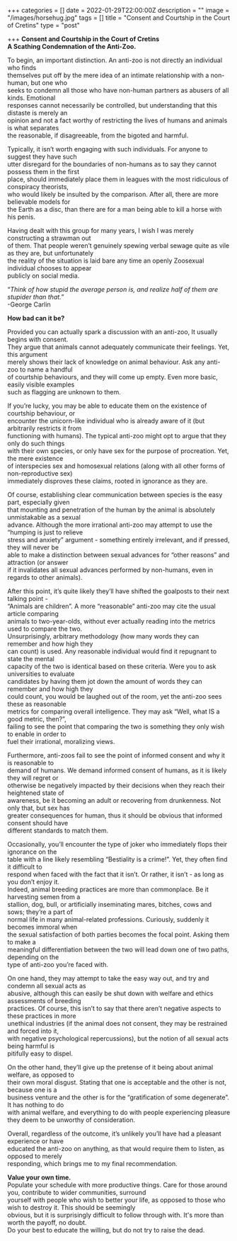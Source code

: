 +++
categories = []
date = 2022-01-29T22:00:00Z
description = ""
image = "/images/horsehug.jpg"
tags = []
title = "Consent and Courtship in the Court of Cretins"
type = "post"

+++
**Consent and Courtship in the Court of Cretins**  
 **A Scathing Condemnation of the Anti-Zoo.**  
   
 To begin, an important distinction. An anti-zoo is not directly an individual who finds  
 themselves put off by the mere idea of an intimate relationship with a non-human, but one who  
 seeks to condemn all those who have non-human partners as abusers of all kinds. Emotional  
 responses cannot necessarily be controlled, but understanding that this distaste is merely an  
 opinion and not a fact worthy of restricting the lives of humans and animals is what separates  
 the reasonable, if disagreeable, from the bigoted and harmful.   
   
 Typically, it isn’t worth engaging with such individuals. For anyone to suggest they have such  
 utter disregard for the boundaries of non-humans as to say they cannot possess them in the first  
 place, should immediately place them in leagues with the most ridiculous of conspiracy theorists,  
 who would likely be insulted by the comparison. After all, there are more believable models for  
 the Earth as a disc, than there are for a man being able to kill a horse with his penis.  
   
 Having dealt with this group for many years, I wish I was merely constructing a strawman out  
 of them. That people weren’t genuinely spewing verbal sewage quite as vile as they are, but unfortunately  
 the reality of the situation is laid bare any time an openly Zoosexual individual chooses to appear  
 publicly on social media.  
   
 “_Think of how stupid the average person is, and realize half of them are stupider than that._”  
 -George Carlin  
   
   
 **How bad can it be?**  
   
 Provided you can actually spark a discussion with an anti-zoo, It usually begins with consent.  
 They argue that animals cannot adequately communicate their feelings. Yet, this argument  
 merely shows their lack of knowledge on animal behaviour. Ask any anti-zoo to name a handful  
 of courtship behaviours, and they will come up empty. Even more basic, easily visible examples  
 such as flagging are unknown to them.  
   
 If you’re lucky, you may be able to educate them on the existence of courtship behaviour, or  
 encounter the unicorn-like individual who is already aware of it (but arbitrarily restricts it from  
 functioning with humans). The typical anti-zoo might opt to argue that they only do such things  
 with their own species, or only have sex for the purpose of procreation. Yet, the mere existence  
 of interspecies sex and homosexual relations (along with all other forms of non-reproductive sex)  
 immediately disproves these claims, rooted in ignorance as they are.  
   
 Of course, establishing clear communication between species is the easy part, especially given  
 that mounting and penetration of the human by the animal is absolutely unmistakable as a sexual  
 advance. Although the more irrational anti-zoo may attempt to use the “humping is just to relieve  
 stress and anxiety” argument - something entirely irrelevant, and if pressed, they will never be  
 able to make a distinction between sexual advances for “other reasons” and attraction (or answer  
 if it invalidates all sexual advances performed by non-humans, even in regards to other animals).  
   
 After this point, it’s quite likely they’ll have shifted the goalposts to their next talking point -  
 “Animals are children”. A more “reasonable” anti-zoo may cite the usual article comparing  
 animals to two-year-olds, without ever actually reading into the metrics used to compare the two.  
 Unsurprisingly, arbitrary methodology (how many words they can remember and how high they  
 can count) is used. Any reasonable individual would find it repugnant to state the mental  
 capacity of the two is identical based on these criteria. Were you to ask universities to evaluate  
 candidates by having them jot down the amount of words they can remember and how high they  
 could count, you would be laughed out of the room, yet the anti-zoo sees these as reasonable  
 metrics for comparing overall intelligence. They may ask “Well, what IS a good metric, then?”,  
 failing to see the point that comparing the two is something they only wish to enable in order to  
 fuel their irrational, moralizing views.  
   
 Furthermore, anti-zoos fail to see the point of informed consent and why it is reasonable to  
 demand of humans. We demand informed consent of humans, as it is likely they will regret or  
 otherwise be negatively impacted by their decisions when they reach their heightened state of  
 awareness, be it becoming an adult or recovering from drunkenness. Not only that, but sex has  
 greater consequences for human, thus it should be obvious that informed consent should have  
 different standards to match them.  
   
 Occasionally, you’ll encounter the type of joker who immediately flops their ignorance on the  
 table with a line likely resembling “Bestiality is a crime!”. Yet, they often find it difficult to  
 respond when faced with the fact that it isn’t. Or rather, it isn’t - as long as you don’t enjoy it.  
 Indeed, animal breeding practices are more than commonplace. Be it harvesting semen from a  
 stallion, dog, bull, or artificially inseminating mares, bitches, cows and sows; they’re a part of  
 normal life in many animal-related professions. Curiously, suddenly it becomes immoral when  
 the sexual satisfaction of both parties becomes the focal point. Asking them to make a  
 meaningful differentiation between the two will lead down one of two paths, depending on the  
 type of anti-zoo you’re faced with.  
   
 On one hand, they may attempt to take the easy way out, and try and condemn all sexual acts as  
 abusive, although this can easily be shut down with welfare and ethics assessments of breeding  
 practices. Of course, this isn’t to say that there aren’t negative aspects to these practices in more  
 unethical industries (if the animal does not consent, they may be restrained and forced into it,  
 with negative psychological repercussions), but the notion of all sexual acts being harmful is  
 pitifully easy to dispel.  
   
 On the other hand, they’ll give up the pretense of it being about animal welfare, as opposed to  
 their own moral disgust. Stating that one is acceptable and the other is not, because one is a  
 business venture and the other is for the “gratification of some degenerate”. It has nothing to do  
 with animal welfare, and everything to do with people experiencing pleasure  
 they deem to be unworthy of consideration.  
   
 Overall, regardless of the outcome, it’s unlikely you’ll have had a pleasant experience or have  
 educated the anti-zoo on anything, as that would require them to listen, as opposed to merely  
 responding, which brings me to my final recommendation.  
   
   
 **Value your own time.**  
 Populate your schedule with more productive things. Care for those around you, contribute to wider communities, surround  
 yourself with people who wish to better your life, as opposed to those who wish to destroy it. This should be seemingly  
 obvious, but it is surprisingly difficult to follow through with. It's more than worth the payoff, no doubt.   
 Do your best to educate the willing, but do not try to raise the dead.